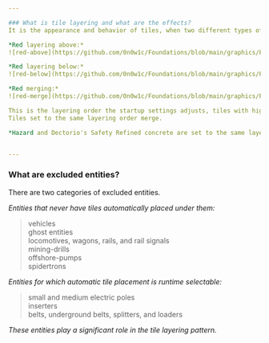 ```yaml
---

### What is tile layering and what are the effects?  
It is the appearance and behavior of tiles, when two different types of tile are placed on adjacent positions.  

*Red layering above:*  
![red-above](https://github.com/0n0w1c/Foundations/blob/main/graphics/FAQ/red-above.png?raw=true)  

*Red layering below:*  
![red-below](https://github.com/0n0w1c/Foundations/blob/main/graphics/FAQ/red-below.png?raw=true)  

*Red merging:*  
![red-merge](https://github.com/0n0w1c/Foundations/blob/main/graphics/FAQ/red-merge.png?raw=true)  

This is the layering order the startup settings adjusts, tiles with higher numbers layer on top of tiles with lower numbers.  
Tiles set to the same layering order merge.  

*Hazard and Dectorio's Safety Refined concrete are set to the same layering order as Refined concrete.*  


---
```


&NewLine;

### What are excluded entities?  
There are two categories of excluded entities.  

*Entities that never have tiles automatically placed under them:*  
>   vehicles  
>   ghost entities  
>   locomotives, wagons, rails, and rail signals  
>   mining-drills  
>   offshore-pumps  
>   spidertrons  

&NewLine;
&NewLine;

*Entities for which automatic tile placement is runtime selectable:*  
>   small and medium electric poles  
>   inserters  
>   belts, underground belts, splitters, and loaders  

&NewLine;

*These entities play a significant role in the tile layering pattern.*  

&NewLine;
